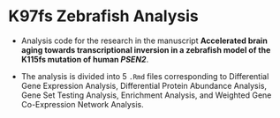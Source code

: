 # K97fs Zebrafish Analysis

- Analysis code for the research in the manuscript __Accelerated brain aging towards transcriptional inversion in a zebrafish model of the K115fs mutation of human *PSEN2*__. 

- The analysis is divided into 5 `.Rmd` files corresponding to Differential Gene Expression Analysis, Differential Protein Abundance Analysis, Gene Set Testing Analysis, Enrichment Analysis, and Weighted Gene Co-Expression Network Analysis. 
